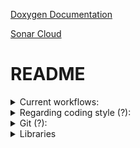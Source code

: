 

[Doxygen Documentation](https://definitelynotsimon13.github.io/jsonToBatProject/)

[Sonar Cloud](https://sonarcloud.io/dashboard?id=DefinitelyNotSimon13_jsonToBatProject&branch=main)

# README

<details>
<summary>Current workflows:</summary>
- build
    - build and test the application on:
        - windows with cl
        - ubunut with g++
        - ubuntu with clang++
- CodeQl
    - Code security
- Doxygen Action
    - Generate Doxygen documentation
    - Deploys generated documentation to gh-pages
- Microsoft C++ Code Analysis
- pages-build-deployment
- SonarCloud
    - Static code analysis
_For Scanning Alerts -> Security_
</details>

<details>
<summary>Regarding coding style (?):</summary>
- no classes in global namespace
- no "using NAMESPACE"
- 4 space indenting
- ?
_setup astyle options?_
</details>

<details>
<summary>Git (?):</summary>
- no direct commits onto main (only via pull-requests)
</details>

<details>
<summary>Libraries</summary>
- jsoncpp
- Easyloggingpp
- Catch2

Libraries can be found in ./lib. They are subprojects and will be compiled when building the project for the first time. Alternately compiled versions can be found at ./lib/compiled.
As is, this approach works on linux (gcc, clang) and Windows (Mingw). As steps found in the tutorial (checking for compiler in cmake) are not necessary.
</details>




